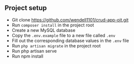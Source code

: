 ## Project setup
-   Git clone https://github.com/wendell1101/crud-app-ojt.git
-   Run `composer install` in the project root
-   Create a new MySQL database 
-   Copy the `.env.example` file to a new file called `.env`
-   Fill out the corresponding database values in the `.env` file
-   Run `php artisan migrate` in the project root
-   Run php artisan serve
-   Run npm install 
